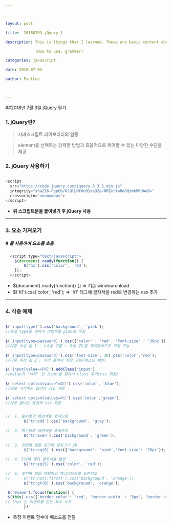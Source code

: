 ```yaml
---



layout: post

title:  20180703 jQuery_1

description: This is things that I learned. These are basic content about jQuery.

             (How to use, grammer)

categories: javascript

date: 2018-07-03

author: PaulLee



---
```




##2018년 7월 3일 jQuery 필기



### 1. jQuery란?



>자바스크립트 라이브러리의 일종

>element를 선택하는 강력한 방법과 효율적으로 제어할 수 있는 다양한 수단을 제공



### 2. jQuery 사용하기



```javascript

<script
  src="https://code.jquery.com/jquery-3.3.1.min.js"
  integrity="sha256-FgpCb/KJQlLNfOu91ta32o/NMZxltwRo8QtmkMRdAu8="
  crossorigin="anonymous">
</script>

```

- **위 스크립트문을 붙여넣기 후 jQuery 사용**



***

### 3. 요소 가져오기

##### # 를 사용하여 요소를 호출

```javascript
  <script type="text/javascript">
   	$(document).ready(function() {
 		$('h1').css('color', 'red'); 		
  	});
  </script>
```
 - $(document).ready(function() {} => 기존 window.onload
 - $('h1').css('color', 'red');  => 'h1' 태그에 글자색을 red로 변경하는 css 추가
***

### 4. 각종 예제

```javascript

$('input[type]').css('background', 'pink');
//속성 type를 찾아서 바탕색을 pink로 바꿈
  		
$('input[type=password]').css({'color' : 'red', 'font-size' : '30px'}); 
//다중 속성 값 1 : (속성 이름 : 속성 값)을 객체형식으로 지정 가능
 
$('input[type=password]').css('font-size', 30).css('color','red'); 
//다중 속성 값 2 : 이어 붙여서 지정 가능(메소드 체인)

$('input[value=나리]').addClass('input'); 
//value가 '나리' 인 input을 찾아서 class 추가(css 적용)
		
$('select option[value^=회]').css('color', 'blue'); 
//회로 시작하는 옵션의 css 적용
		
$('select option[value$=사]').css('color','green'); 
//사로 끝나는 옵션의 css 적용

```

```javascript

//  1. 홀수행의 배경색을 회색으로
		$('tr:odd').css('background', 'gray');
        
//  2. 짝수행의 배경색을 초록으로
		$('tr:even').css('background', 'green');
        
//  3. 첫번째 행을 핑크에 글자크기 20
		$('tr:eq(0)').css({'background': 'pink','font-size': '20px'});
        
//  4. 5번째 행의 글자색을 빨강
		$('tr:eq(5)').css('color', 'red');
        
//  5. 첫번째 행을 제외하고 백그라운드를 오렌지로
// 		$('tr:not(:first)').css('background', 'orange');
		$('tr:gt(0)').css('background', 'orange');

```

```javascript
 $('#name').focus(function() {
 $(this).css({'border-color': 'red', 'border-width' : '5px', 'border-style' : 'dashed'})
// this 는 이벤트를 받는 요소 노드
  		})
```
- 특정 이벤트 함수에 메소드를 전달